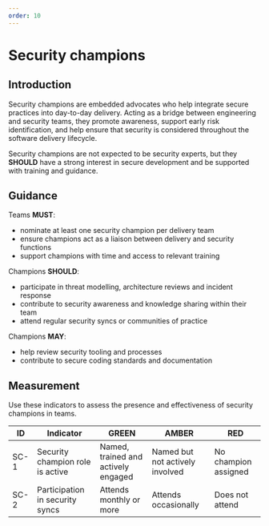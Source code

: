 ```yaml
---
order: 10
---
```

# Security champions

## Introduction

Security champions are embedded advocates who help integrate secure practices into day-to-day delivery. Acting as a bridge between engineering and security teams, they promote awareness, support early risk identification, and help ensure that security is considered throughout the software delivery lifecycle.

Security champions are not expected to be security experts, but they **SHOULD** have a strong interest in secure development and be supported with training and guidance.

## Guidance

Teams **MUST**:

- nominate at least one security champion per delivery team
- ensure champions act as a liaison between delivery and security functions
- support champions with time and access to relevant training

Champions **SHOULD**:

- participate in threat modelling, architecture reviews and incident response
- contribute to security awareness and knowledge sharing within their team
- attend regular security syncs or communities of practice

Champions **MAY**:

- help review security tooling and processes
- contribute to secure coding standards and documentation

## Measurement

Use these indicators to assess the presence and effectiveness of security champions in teams.

| ID   | Indicator                        | GREEN                               | AMBER                           | RED                  |
| ---- | -------------------------------- | ----------------------------------- | ------------------------------- | -------------------- |
| SC-1 | Security champion role is active | Named, trained and actively engaged | Named but not actively involved | No champion assigned |
| SC-2 | Participation in security syncs  | Attends monthly or more             | Attends occasionally            | Does not attend      |
